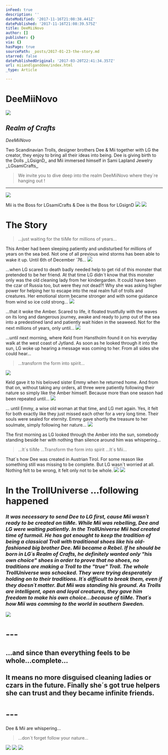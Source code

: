 ```yaml
---
inFeed: true
description: ''
dateModified: '2017-11-16T21:08:38.441Z'
datePublished: '2017-11-16T21:08:39.575Z'
title: DeeMiiNovo
author: []
publisher: {}
via: {}
hasPage: true
sourcePath: _posts/2017-01-23-the-story.md
starred: false
datePublishedOriginal: '2017-03-20T22:41:34.357Z'
url: miiandlganddee/index.html
_type: Article

---
```

# **DeeMiiNovo**
![](https://the-grid-user-content.s3-us-west-2.amazonaws.com/c56da8c9-87c4-475e-ba8b-25fbd93f400d.jpg)

## _**Realm of Crafts**_

_DeeMiiNovo_

Two Scandinavian Trolls, designer brothers Dee & Mii together with LG the creator, they enjoy to bring all their ideas into being. Dee is giving birth to the Dolls ,,LGsignD,, and Mii immersed himself in Sami Lapland Jewelry ,,LGsamiCrafts,,

> We invite you to dive deep into the realm DeeMiiNovo where they´re hanging out !

---

![](https://the-grid-user-content.s3-us-west-2.amazonaws.com/0de9657d-cb82-4164-88e5-297f279636dd.jpg)

Mii is the Boss for LGsamiCrafts & Dee is the Boss for LGsignD
![](https://the-grid-user-content.s3-us-west-2.amazonaws.com/34d26960-6fb2-4ddc-9a90-dcaa49dd0bde.jpg)
![](https://the-grid-user-content.s3-us-west-2.amazonaws.com/cbb64272-4e21-4d52-9380-f13afa207f9b.jpg)

# The Story

> ...just waiting for the tiiMe for millions of years...

This Amber had been sleeping patiently and undisturbed for millions of years on the sea bed. Not one of all previous wind storms has been able to wake it up. Until 6th of December ´76...
![](https://the-grid-user-content.s3-us-west-2.amazonaws.com/8a001842-68b7-46a5-916e-836faf458cd2.jpg)

...when LG scared to death badly needed help to get rid of this monster that pretended to be her friend. At that time LG didn´t know that this monster only was the old cleaning lady from her kindergarden. It could have been the czar of Russia too, but were they not dead?! Why she was asking higher power for helping her to escape into the real realm full of trolls and creatures. Her emotional storm became stronger and with some guidance from wind so ice cold strong...
![](https://the-grid-user-content.s3-us-west-2.amazonaws.com/aa79df6a-8633-4018-bf7c-402a7696e9c8.jpg)

...that it woke the Amber. Scared to life, it floated trustfully with the waves on its long and dangerous journey, awake and ready to jump out of the sea into a predestined land and patiently wait hiden in the seaweed. Not for the next millions of years, only until...
![](https://the-grid-user-content.s3-us-west-2.amazonaws.com/13109040-c7aa-4ffd-b697-4adb360479ea.jpg)

...until next morning, where Keld from Hanstholm found it on his everyday walk at the west coast of Jytland. As soon as he looked through it into the sun, LG woke up hearing a message was coming to her. From all sides she could hear...

> ...transform the form into spirit...

![](https://the-grid-user-content.s3-us-west-2.amazonaws.com/1e7f3a51-e2ef-4216-9d8e-968e29880c69.jpg)

Keld gave it to his beloved sister Emmy when he returned home. And from that on, without taking any orders, all three were patiently following their nature so simply like the Amber himself. Because more than one season had been repeated until...
![](https://the-grid-user-content.s3-us-west-2.amazonaws.com/1540f331-78aa-476f-b0a8-bcca23c62508.jpg)

... until Emmy, a wise old woman at that time, and LG met again. Yes, it felt for both exactly like they just missed each other for a very long time. Their souls were sealed for eternity. Emmy gave shortly the treasure to her soulmate, simply following her nature...
![](https://the-grid-user-content.s3-us-west-2.amazonaws.com/c8025be9-0aaa-484a-9d0f-95fb1f42687b.jpg)

The first morning as LG looked through the Amber into the sun, somebody standing beside her with nothing than silence around him was whispering...

> ...It´s tiiMe ...Transform the form into spirit ...It´s Mii...

That´s how Dee was created in Austrian Tirol. For some reason like something still was missing to be complete. But LG wasn´t worried at all. Nothing felt to be wrong, it felt only not to be whole.
![](https://the-grid-user-content.s3-us-west-2.amazonaws.com/feb64e49-86ca-4e1a-a1bc-d6ac47aa1aa7.jpg)
![](https://the-grid-user-content.s3-us-west-2.amazonaws.com/e10cb5b0-7f88-45ac-908c-76d39a23fadd.jpg)

# In the TrollUniverse ...following happened

### _It was necessary to send Dee to LG first, cause Mii wasn´t ready to be created on tiiMe. While Mii was rebelling, Dee and LG were waiting patiently. In the TrollUniverse Mii had created time of turmoil. He has got enought to keep the tradition of being a classical Troll with traditional shoes like his old-fashioned big brother Dee. Mii became a Rebel. If he should be born in LG´s Realm of Crafts, he definitely wanted only "his own choice" shoes in order to prove that no shoes, no traditions are making a Troll to the "true" Troll. The whole TrollUniverse was schocked. They were trying desperately holding on to their traditions. It´s difficult to break them, even if they doesn´t matter. But Mii was standing his ground. As Trolls are intelligent, open and loyal creatures, they gave him freedom to make his own choice...because of tiiMe. That´s how Mii was comming to the world in southern Sweden._
![](https://the-grid-user-content.s3-us-west-2.amazonaws.com/81ccf0bf-be59-4528-8c55-22a4c33b6a00.jpg)

# ---

## ...and since than everything feels to be whole...complete...

## It means no more disguised cleaning ladies or czars in the future. Finally she´s got true helpers she can trust and they became infinite friends.

# ---

Dee & Mii are whispering...

> ...don´t forget follow your nature...

![](https://the-grid-user-content.s3-us-west-2.amazonaws.com/ba62b321-8bca-410a-943a-0cc7c7cfcf8d.jpg)
![](https://the-grid-user-content.s3-us-west-2.amazonaws.com/f86cc62f-34e2-4ae8-b570-45cab682115f.jpg)
![](https://the-grid-user-content.s3-us-west-2.amazonaws.com/63cb3705-7252-4a70-8cc9-8268236b9685.jpg)